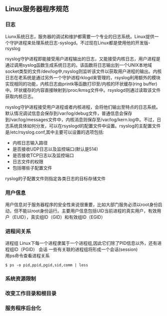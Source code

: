 ## Linux服务器程序规范

### 日志

Liunx系统日志，服务器的调试和维护都需要一个专业的日志系统。Linux提供一个守护进程来处理系统日志-syslogd。不过现在Linux都是使用他的开发版-rsyslog  

rsyslog守护进程即能接受用户进程输出的日志，又能接受内核日志，用户进程是通过调用syslog函数生成系统日志的。该函数将日志输出到一个UNIX本地域socket类型的文件/dev/log中,rsyslog则监听该文件以获取用户进程的输出。内核日志在老系统是通过另外一个守护进程rklogd来管理的，rsyslog利用额外的模块实现相同的功能，内核日志由printk等函数打印至/内核的环状缓存(ring buffer)中。环状缓存的内容直接映射到/proc/kmsg文件中。rsyslogd则通过读取该文件获取内核日志。   

rsyslog守护进程接受用户进程或者内核进程，会将他们输出至特点的日志系统。默认情况调试信息会保存到/var/log/debug文件，普通信息会保存到/var/log/messages文件中，内核消息则保存至/var/log/kern.log中。不过，日志系统具体如何分发，可以在rsyslogd的配置文件中设置。rsyslog的主配置文件是/etc/rsyslog.conf,其中主要可以设置的选项包括:   

*  内核日志输入路径
*  是否接收UDP日志以及监控端口(默认是514)
*  是否接收TCP日志以及监控端口
*  日志文件的权限
*  包括哪些子配置文件

ryslog的子配置文件则指定各类日志的目标存储文件


### 用户信息

用户信息对于服务器程序的安全性来说很重要，比如大部门服务必须以root身份启动，但不能以root身份运行。主要用户信息包括UID当前进程的真实用户，有效用户（EUID），真实组ID（GID）和有效组ID（EGID）

### 进程间关系

进程组 Linux下每一个进程隶属于一个进程组,因此它们除了PID信息以外，还有进程组ID（PGID）
会话  一些有关联的进程组将形成一个会话(session)  
用ps命令查看进程关系 

    $ ps -o pid,ppid,pgid,sid,comm | less
    
### 系统资源限制

### 改变工作目录和根目录  

###  服务程序后台化
